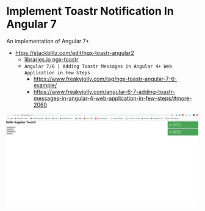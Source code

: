 # Implement Toastr Notification In Angular 7

An implementation of Angular 7+

* https://stackblitz.com/edit/ngx-toastr-angular2
    * [libraries.io ngx-toastr](https://libraries.io/npm/ngx-toastr)
    * `Angular 7/8 | Adding Toastr Messages in Angular 4+ Web Application in Few Steps`
        * https://www.freakyjolly.com/tag/ngx-toastr-angular-7-6-example/
        * https://www.freakyjolly.com/angular-6-7-adding-toastr-messages-in-angular-4-web-application-in-few-steps/#more-2060

![1](screenshot-1.png)
